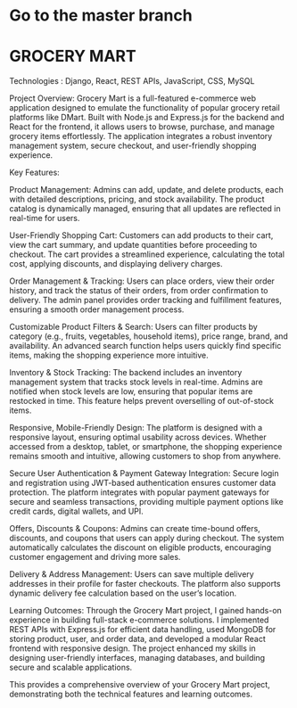 # Go to the master branch
# GROCERY MART 
Technologies : Django, React, REST APIs, JavaScript, CSS, MySQL

Project Overview:
Grocery Mart is a full-featured e-commerce web application designed to emulate the functionality of popular grocery retail platforms like DMart. Built with Node.js and Express.js for the backend and React for the frontend, it allows users to browse, purchase, and manage grocery items effortlessly. The application integrates a robust inventory management system, secure checkout, and user-friendly shopping experience.

Key Features:

Product Management:
Admins can add, update, and delete products, each with detailed descriptions, pricing, and stock availability. The product catalog is dynamically managed, ensuring that all updates are reflected in real-time for users.

User-Friendly Shopping Cart:
Customers can add products to their cart, view the cart summary, and update quantities before proceeding to checkout. The cart provides a streamlined experience, calculating the total cost, applying discounts, and displaying delivery charges.

Order Management & Tracking:
Users can place orders, view their order history, and track the status of their orders, from order confirmation to delivery. The admin panel provides order tracking and fulfillment features, ensuring a smooth order management process.

Customizable Product Filters & Search:
Users can filter products by category (e.g., fruits, vegetables, household items), price range, brand, and availability. An advanced search function helps users quickly find specific items, making the shopping experience more intuitive.

Inventory & Stock Tracking:
The backend includes an inventory management system that tracks stock levels in real-time. Admins are notified when stock levels are low, ensuring that popular items are restocked in time. This feature helps prevent overselling of out-of-stock items.

Responsive, Mobile-Friendly Design:
The platform is designed with a responsive layout, ensuring optimal usability across devices. Whether accessed from a desktop, tablet, or smartphone, the shopping experience remains smooth and intuitive, allowing customers to shop from anywhere.

Secure User Authentication & Payment Gateway Integration:
Secure login and registration using JWT-based authentication ensures customer data protection. The platform integrates with popular payment gateways for secure and seamless transactions, providing multiple payment options like credit cards, digital wallets, and UPI.

Offers, Discounts & Coupons:
Admins can create time-bound offers, discounts, and coupons that users can apply during checkout. The system automatically calculates the discount on eligible products, encouraging customer engagement and driving more sales.

Delivery & Address Management:
Users can save multiple delivery addresses in their profile for faster checkouts. The platform also supports dynamic delivery fee calculation based on the user’s location.

Learning Outcomes:
Through the Grocery Mart project, I gained hands-on experience in building full-stack e-commerce solutions. I implemented REST APIs with Express.js for efficient data handling, used MongoDB for storing product, user, and order data, and developed a modular React frontend with responsive design. The project enhanced my skills in designing user-friendly interfaces, managing databases, and building secure and scalable applications.

This provides a comprehensive overview of your Grocery Mart project, demonstrating both the technical features and learning outcomes.

